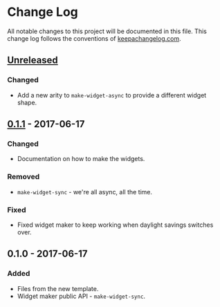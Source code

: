 # Change Log
All notable changes to this project will be documented in this file. This change log follows the conventions of [keepachangelog.com](http://keepachangelog.com/).

## [Unreleased][unreleased]
### Changed
- Add a new arity to `make-widget-async` to provide a different widget shape.

## [0.1.1] - 2017-06-17
### Changed
- Documentation on how to make the widgets.

### Removed
- `make-widget-sync` - we're all async, all the time.

### Fixed
- Fixed widget maker to keep working when daylight savings switches over.

## 0.1.0 - 2017-06-17
### Added
- Files from the new template.
- Widget maker public API - `make-widget-sync`.

[unreleased]: https://github.com/your-name/gcd/compare/0.1.1...HEAD
[0.1.1]: https://github.com/your-name/gcd/compare/0.1.0...0.1.1
